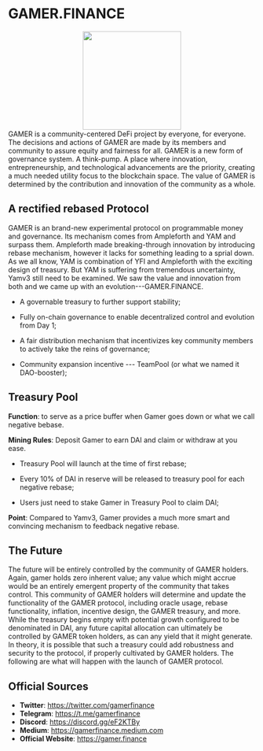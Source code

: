# GAMER.FINANCE
<div align=center>
<img src="https://i.loli.net/2020/10/28/s6VPcDk1n2gJuf9.png" width = "200">
</div>
GAMER is a community-centered DeFi project by everyone, for everyone. The decisions and actions of GAMER are made by its members and community to assure equity and fairness for all. GAMER is a new form of governance system. A think-pump. A place where innovation, entrepreneurship, and technological advancements are the priority, creating a much needed utility focus to the blockchain space. The value of GAMER is determined by the contribution and innovation of the community as a whole.

## A rectified rebased Protocol

GAMER is an brand-new experimental protocol on programmable money and governance. Its mechanism comes from Ampleforth and YAM and surpass them. Ampleforth made breaking-through innovation by introducing rebase mechanism, however it lacks for something leading to a sprial down. As we all know, YAM is combination of YFI and Ampleforth with the exciting design of treasury. But YAM is suffering from tremendous uncertainty, Yamv3 still need to be examined. We saw the value and innovation from both and we came up with an evolution---GAMER.FINANCE.

* A governable treasury to further support stability;

* Fully on-chain governance to enable decentralized control and evolution from Day 1;

* A fair distribution mechanism that incentivizes key community members to actively take the reins of governance;

* Community expansion incentive --- TeamPool (or what we named it DAO-booster);

## Treasury Pool

**Function**: to serve as a price buffer when Gamer goes down or what we call negative bebase.

**Mining Rules**: Deposit Gamer to earn DAI and claim or withdraw at you ease.

* Treasury Pool will launch at the time of first rebase;

* Every 10% of DAI in reserve will be released to treasury pool for each negative rebase;

* Users just need to stake Gamer in Treasury Pool to claim DAI;

**Point**: Compared to Yamv3, Gamer provides a much more smart and convincing mechanism to feedback negative rebase.

## The Future

The future will be entirely controlled by the community of GAMER holders. Again, gamer holds zero inherent value; any value which might accrue would be an entirely emergent property of the community that takes control. This community of GAMER holders will determine and update the functionality of the GAMER protocol, including oracle usage, rebase functionality, inflation, incentive design, the GAMER treasury, and more. While the treasury begins empty with potential growth configured to be denominated in DAI, any future capital allocation can ultimately be controlled by GAMER token holders, as can any yield that it might generate. In theory, it is possible that such a treasury could add robustness and security to the protocol, if properly cultivated by GAMER holders. The following are what will happen with the launch of GAMER protocol.

## Official Sources

* **Twitter**: https://twitter.com/gamerfinance
* **Telegram**: https://t.me/gamerfinance
* **Discord**: https://discord.gg/eF2KTBy
* **Medium**: https://gamerfinance.medium.com
* **Official Website**: https://gamer.finance
